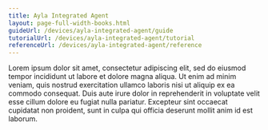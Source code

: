 ```yaml
---
title: Ayla Integrated Agent
layout: page-full-width-books.html
guideUrl: /devices/ayla-integrated-agent/guide
tutorialUrl: /devices/ayla-integrated-agent/tutorial
referenceUrl: /devices/ayla-integrated-agent/reference
---
```


Lorem ipsum dolor sit amet, consectetur adipiscing elit, sed do eiusmod tempor incididunt ut labore et dolore magna aliqua. Ut enim ad minim veniam, quis nostrud exercitation ullamco laboris nisi ut aliquip ex ea commodo consequat. Duis aute irure dolor in reprehenderit in voluptate velit esse cillum dolore eu fugiat nulla pariatur. Excepteur sint occaecat cupidatat non proident, sunt in culpa qui officia deserunt mollit anim id est laborum.

